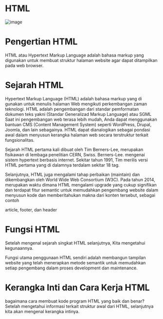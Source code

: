# HTML
![image](https://github.com/itsolution405/HTML/assets/141856824/337daa29-f068-4f13-9fbe-fe6e840d9bce)

# Pengertian HTML
HTML atau Hypertext Markup Language adalah bahasa markup yang digunakan untuk membuat struktur halaman website agar dapat ditampilkan pada web browser.

# Sejarah HTML
Hypertext Markup Language (HTML) adalah bahasa markup yang di gunakan untuk menulis halaman Web mengikuti perkembangan zaman teknologi. HTML adalah pengembangan dari standar pemformatan dokumen teks yakni (Standar Generalizad Markup Language) atau SGML Saat ini pengembangan web terasa lebih mudah, Anda dapat menggunakan bantuan CMS (Content Management System) seperti WordPress, Drupal, Joomla, dan lain sebagainya. HTML dapat dianalogikan sebagai pondasi awal dalam menyusun kerangka halaman web secara terstruktur terkait fungsionalitas.

Sejarah HTML pertama kali dibuat oleh Tim Berners-Lee, merupakan fisikawan di lembaga penelitian CERN, Swiss. Berners-Lee. mengenai sistem hypertext berbasis internet. Sekitar tahun 1991, Tim merilis versi HTML pertama yang di dalamnya terdalam sekitar 18 tag.

Selanjutnya, HTML juga mengalami tahap perbaikan (maintain) dan dikembangkan oleh World Wide Web Consortium (W3C). Pada tahun 2014, merupakan waktu dimana HTML mengalami upgrade yang cukup signifikan dan terdapat fitur semantic untuk memudahkan pengembang website dalam menyusun kode dan memberitahukan makna dari konten tersebut, sebagai contoh

article, footer, dan header

# Fungsi HTML
Setelah mengenal sejarah singkat HTML selanjutnya, Kita mengetahui kegunaannya.

Fungsi utama penggunaan HTML sendiri adalah membangun tampilan website yang telah menerapkan metode semantik untuk memudahkan setiap pengembang dalam proses development dan maintenance.

# Kerangka Inti dan Cara Kerja HTML
bagaimana cara membuat kode program HTML yang baik dan benar? Setelah mengetahui informasi terkait struktur awal dari HTML, selanjutnya kita akan mengenal kerangka intinya.
